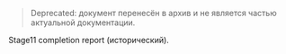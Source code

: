 > Deprecated: документ перенесён в архив и не является частью актуальной документации.

Stage11 completion report (исторический).

